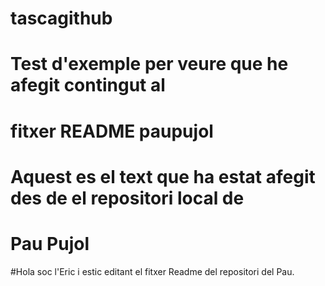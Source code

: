 # tascagithub

# Test d'exemple per veure que he afegit contingut al 
# fitxer README paupujol

# Aquest es el text que ha estat afegit des de el repositori local de 
# Pau Pujol

#Hola soc l'Eric i estic editant el fitxer Readme del repositori del Pau.
